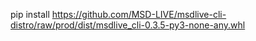 pip install https://github.com/MSD-LIVE/msdlive-cli-distro/raw/prod/dist/msdlive_cli-0.3.5-py3-none-any.whl
